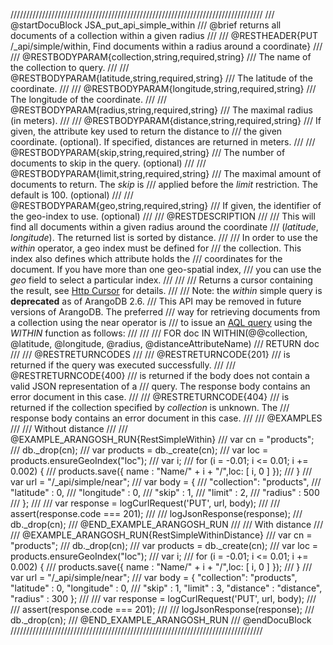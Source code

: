 ////////////////////////////////////////////////////////////////////////////////
/// @startDocuBlock JSA_put_api_simple_within
/// @brief returns all documents of a collection within a given radius
///
/// @RESTHEADER{PUT /_api/simple/within, Find documents within a radius around a coordinate}
///
/// @RESTBODYPARAM{collection,string,required,string}
/// The name of the collection to query.
///
/// @RESTBODYPARAM{latitude,string,required,string}
/// The latitude of the coordinate.
///
/// @RESTBODYPARAM{longitude,string,required,string}
/// The longitude of the coordinate.
///
/// @RESTBODYPARAM{radius,string,required,string}
/// The maximal radius (in meters).
///
/// @RESTBODYPARAM{distance,string,required,string}
/// If given, the attribute key used to return the distance to
/// the given coordinate. (optional). If specified, distances are returned in meters.
///
/// @RESTBODYPARAM{skip,string,required,string}
/// The number of documents to skip in the query. (optional)
///
/// @RESTBODYPARAM{limit,string,required,string}
/// The maximal amount of documents to return. The *skip* is
/// applied before the *limit* restriction. The default is 100. (optional)
///
/// @RESTBODYPARAM{geo,string,required,string}
/// If given, the identifier of the geo-index to use. (optional)
///
/// @RESTDESCRIPTION
///
/// This will find all documents within a given radius around the coordinate
/// (*latitude*, *longitude*). The returned list is sorted by distance.
///
/// In order to use the *within* operator, a geo index must be defined for
/// the collection. This index also defines which attribute holds the
/// coordinates for the document.  If you have more than one geo-spatial index,
/// you can use the *geo* field to select a particular index.
///
///
/// Returns a cursor containing the result, see [Http Cursor](../HttpAqlQueryCursor/README.md) for details.
///
/// Note: the *within* simple query is **deprecated** as of ArangoDB 2.6. 
/// This API may be removed in future versions of ArangoDB. The preferred
/// way for retrieving documents from a collection using the near operator is
/// to issue an [AQL query](../Aql/GeoFunctions.md) using the *WITHIN* function as follows: 
///
///
///     FOR doc IN WITHIN(@@collection, @latitude, @longitude, @radius, @distanceAttributeName)
///       RETURN doc
///
/// @RESTRETURNCODES
///
/// @RESTRETURNCODE{201}
/// is returned if the query was executed successfully.
///
/// @RESTRETURNCODE{400}
/// is returned if the body does not contain a valid JSON representation of a
/// query. The response body contains an error document in this case.
///
/// @RESTRETURNCODE{404}
/// is returned if the collection specified by *collection* is unknown.  The
/// response body contains an error document in this case.
///
/// @EXAMPLES
///
/// Without distance
///
/// @EXAMPLE_ARANGOSH_RUN{RestSimpleWithin}
///     var cn = "products";
///     db._drop(cn);
///     var products = db._create(cn);
///     var loc = products.ensureGeoIndex("loc");
///     var i;
///     for (i = -0.01;  i <= 0.01;  i += 0.002) {
///       products.save({ name : "Name/" + i + "/",loc: [ i, 0 ] });
///     }
///     var url = "/_api/simple/near";
///     var body = {
///       "collection": "products",
///       "latitude" : 0,
///       "longitude" : 0,
///       "skip" : 1,
///       "limit" : 2,
///       "radius" : 500
///     };
///
///     var response = logCurlRequest('PUT', url, body);
///
///     assert(response.code === 201);
///
///     logJsonResponse(response);
///     db._drop(cn);
/// @END_EXAMPLE_ARANGOSH_RUN
///
/// With distance
///
/// @EXAMPLE_ARANGOSH_RUN{RestSimpleWithinDistance}
///     var cn = "products";
///     db._drop(cn);
///     var products = db._create(cn);
///     var loc = products.ensureGeoIndex("loc");
///     var i;
///     for (i = -0.01;  i <= 0.01;  i += 0.002) {
///       products.save({ name : "Name/" + i + "/",loc: [ i, 0 ] });
///     }
///     var url = "/_api/simple/near";
///     var body = { "collection": "products", "latitude" : 0, "longitude" : 0,
///                "skip" : 1, "limit" : 3, "distance" : "distance", "radius" : 300 };
///
///     var response = logCurlRequest('PUT', url, body);
///
///     assert(response.code === 201);
///
///     logJsonResponse(response);
///     db._drop(cn);
/// @END_EXAMPLE_ARANGOSH_RUN
/// @endDocuBlock
////////////////////////////////////////////////////////////////////////////////